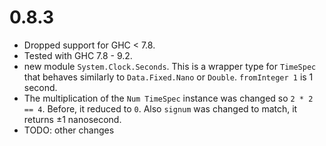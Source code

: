 # 0.8.3

- Dropped support for GHC < 7.8.
- Tested with GHC 7.8 - 9.2.
- new module `System.Clock.Seconds`. This is a wrapper type for `TimeSpec` that behaves similarly to `Data.Fixed.Nano` or `Double`. `fromInteger 1` is 1 second.
- The multiplication of the `Num TimeSpec` instance was changed so `2 * 2 == 4`. Before, it reduced to `0`. Also `signum` was changed to match, it returns ±1 nanosecond.
- TODO: other changes
